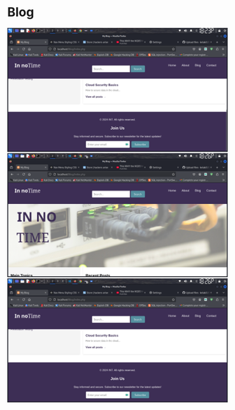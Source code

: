 # Blog
![Preview of the page](assets/img/Screenshot_2024-11-21_18_23_43.png)
![Preview of the page](assets/img/Screenshot_2024-11-21_18_26_12.png)
![Preview of the page](assets/img/Screenshot_2024-11-21_18_26_25.png)
